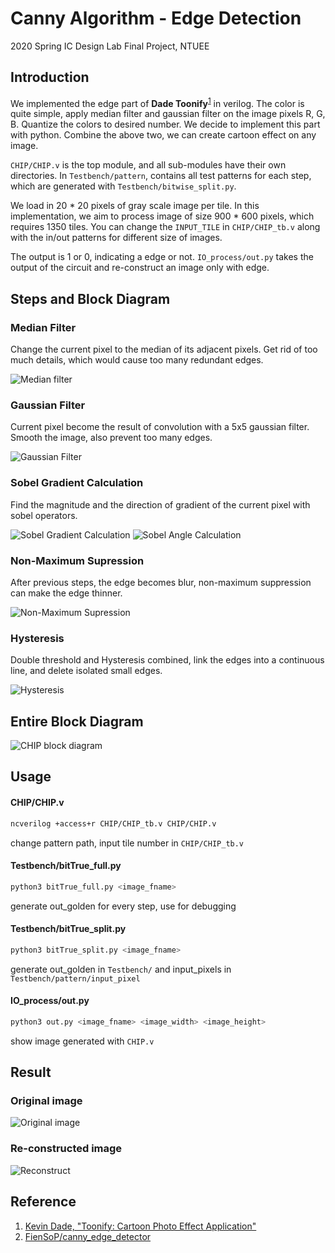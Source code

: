 # Canny Algorithm - Edge Detection

2020 Spring IC Design Lab Final Project, NTUEE

## Introduction
We implemented the edge part of **Dade Toonify**<sup>[1](#Reference)</sup> in verilog. The color is quite simple, apply median filter and gaussian filter on the image pixels R, G, B. Quantize the colors to desired number. We decide to implement this part with python. Combine the above two, we can create cartoon effect on any image.

`CHIP/CHIP.v` is the top module, and all sub-modules have their own directories. In `Testbench/pattern`, contains all test patterns for each step, which are generated with `Testbench/bitwise_split.py`.

We load in 20 * 20 pixels of gray scale image per tile. In this implementation, we aim to process image of size 900 * 600 pixels, which requires 1350 tiles. You can change the `INPUT_TILE` in `CHIP/CHIP_tb.v` along with the in/out patterns for different size of images.

The output is 1 or 0, indicating a edge or not. `IO_process/out.py` takes the output of the circuit and re-construct an image only with edge.

## Steps and Block Diagram
### Median Filter
Change the current pixel to the median of its adjacent pixels. Get rid of too much details, which would cause too many redundant edges.

![Median filter](example/med_fil.png)
### Gaussian Filter
Current pixel become the result of convolution with a 5x5 gaussian filter. Smooth the image, also prevent too many edges.

![Gaussian Filter](example/gau_fil.png)
### Sobel Gradient Calculation
Find the magnitude and the direction of gradient of the current pixel with sobel operators.

![Sobel Gradient Calculation](example/sobel_grad.png)
![Sobel Angle Calculation](example/sobel_ang.png)
### Non-Maximum Supression
After previous steps, the edge becomes blur, non-maximum suppression can make the edge thinner.

![Non-Maximum Supression](example/non_max.png)
### Hysteresis
Double threshold and Hysteresis combined, link the edges into a continuous line, and delete isolated small edges.

![Hysteresis](example/hyster.png)

## Entire Block Diagram
![CHIP block diagram](example/CHIP.png)

## Usage
#### CHIP/CHIP.v
```bash
ncverilog +access+r CHIP/CHIP_tb.v CHIP/CHIP.v
```
change pattern path, input tile number in `CHIP/CHIP_tb.v`
#### Testbench/bitTrue_full.py
```bash
python3 bitTrue_full.py <image_fname>
```
generate out_golden for every step, use for debugging
#### Testbench/bitTrue_split.py
```bash
python3 bitTrue_split.py <image_fname>
```
generate out_golden in `Testbench/` and input_pixels in `Testbench/pattern/input_pixel`
#### IO_process/out.py
```bash
python3 out.py <image_fname> <image_width> <image_height>
```
show image generated with `CHIP.v`

## Result
### Original image
![Original image](example/dolphin.jpg)
### Re-constructed image
![Reconstruct](example/dolphin_edge.jpg)

## Reference
1. [Kevin Dade, "Toonify: Cartoon Photo Effect Application"](https://stacks.stanford.edu/file/druid:yt916dh6570/Dade_Toonify.pdf?fbclid=IwAR1gOlnXmNU__UuYD7Nf0CCpfYra8a3TEcoqNKSrLZkzdsH3rN_HOahgmfU)
2. [FienSoP/canny_edge_detector](https://github.com/FienSoP/canny_edge_detector)
